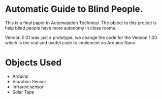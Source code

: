 # Automatic Guide to Blind People.
This is a final paper in Automatation Technical. The object to this project is help blind people have more autonomy in close rooms.

Version 0.01 was just a prototype, we change the code for the Version 1.00 which is the real and usufel code to implement on Arduino Nano.

# Objects Used
 - Arduino
 - Vibration Sensor
 - Infrared sensor 
 - Solar Tape
